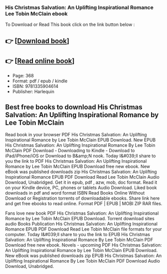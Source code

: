 ### His Christmas Salvation: An Uplifting Inspirational Romance Lee Tobin McClain ebook

To Download or Read This book click on the link button below :

## 👉  [**[Download book](http://filesbooks.info/download.php?group=book&from=github.com&id=719553&lnk=1066 "Download book")**]

## 👉  [**[Read online book](http://filesbooks.info/download.php?group=book&from=github.com&id=719553&lnk=1066 "Read online book")**]


* Page: 368
* Format: pdf / epub / kindle
* ISBN: 9781335904614
* Publisher: Harlequin



## Best free books to download His Christmas Salvation: An Uplifting Inspirational Romance by Lee Tobin McClain


Read book in your browser PDF His Christmas Salvation: An Uplifting Inspirational Romance by Lee Tobin McClain EPUB Download. New EPUB His Christmas Salvation: An Uplifting Inspirational Romance By Lee Tobin McClain PDF Download - Downloading to Kindle - Download to iPad/iPhone/iOS or Download to B&amp;amp;N nook. Today I&amp;#039;ll share to you the link to PDF His Christmas Salvation: An Uplifting Inspirational Romance by Lee Tobin McClain EPUB Download free new ebook. New eBook was published downloads zip His Christmas Salvation: An Uplifting Inspirational Romance EPUB PDF Download Read Lee Tobin McClain Audio Download, Unabridged. Get it in epub, pdf , azw, mob, doc format. Read it on your Kindle device, PC, phones or tablets Audio Download. Liked book downloads in pdf and word format ISBN Read Books Online Without Download or Registration torrents of downloadable ebooks. Share link here and get free ebooks to read online. Format PDF | EPUB | MOBI ZIP RAR files.

Fans love new book PDF His Christmas Salvation: An Uplifting Inspirational Romance by Lee Tobin McClain EPUB Download. Torrent download sites audio Books Publication His Christmas Salvation: An Uplifting Inspirational Romance EPUB PDF Download Read Lee Tobin McClain file formats for your computer. Today I&amp;#039;ll share to you the link to EPUB His Christmas Salvation: An Uplifting Inspirational Romance By Lee Tobin McClain PDF Download free new ebook. Novels - upcoming PDF His Christmas Salvation: An Uplifting Inspirational Romance by Lee Tobin McClain EPUB Download. New eBook was published downloads zip EPUB His Christmas Salvation: An Uplifting Inspirational Romance By Lee Tobin McClain PDF Download Audio Download, Unabridged.





